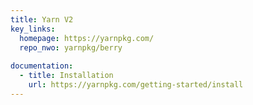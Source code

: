 ```yaml
---
title: Yarn V2
key_links:
  homepage: https://yarnpkg.com/
  repo_nwo: yarnpkg/berry
  
documentation:
  - title: Installation
    url: https://yarnpkg.com/getting-started/install
---
```

